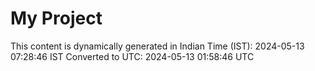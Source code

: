# My Project

This content is dynamically generated in Indian Time (IST): 2024-05-13 07:28:46 IST
Converted to UTC: 2024-05-13 01:58:46 UTC
